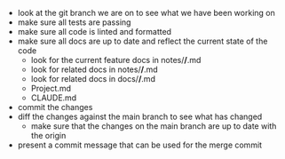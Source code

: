 - look at the git branch we are on to see what we have been working on
- make sure all tests are passing
- make sure all code is linted and formatted
- make sure all docs are up to date and reflect the current state of the code
  - look for the current feature docs in notes/**/**.md
  - look for related docs in notes/**/**.md
  - look for related docs in docs/**/**.md
  - Project.md
  - CLAUDE.md
- commit the changes
- diff the changes against the main branch to see what has changed
  - make sure that the changes on the main branch are up to date with the origin
- present a commit message that can be used for the merge commit
